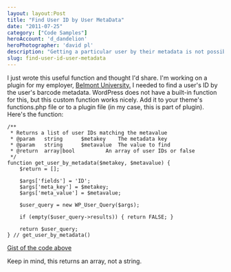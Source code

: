 ```yaml
---
layout: layout:Post
title: "Find User ID by User MetaData"
date: "2011-07-25"
category: ["Code Samples"]
heroAccount: 'd_dandelion'
heroPhotographer: 'david pl'
description: "Getting a particular user by their metadata is not possibile with built-in WordPress functions, but this function does the job."
slug: find-user-id-user-metadata
---
```


I just wrote this useful function and thought I'd share. I'm working on a plugin for my employer, [Belmont University.](https://www.belmont.edu) I needed to find a user's ID by the user's barcode metadata. WordPress does not have a built-in function for this, but this custom function works nicely. Add it to your theme's functions.php file or to a plugin file (in my case, this is part of plugin). Here's the function:

```astro
/**
 * Returns a list of user IDs matching the metavalue
 * @param 	string 		$metakey 	The metadata key
 * @param 	string 		$metavalue 	The value to find
 * @return	array|bool 			An array of user IDs or false
 */
function get_user_by_metadata($metakey, $metavalue) {
    $return = [];
	
    $args['fields'] = 'ID';
    $args['meta_key'] = $metakey; 
    $args['meta_value'] = $metavalue;

    $user_query = new WP_User_Query($args);
	
    if (empty($user_query->results)) { return FALSE; }
	
    return $user_query;
} // get_user_by_metadata()
```

[Gist of the code above](https://gist.github.com/slushman/f236ae998f7b5cd7a49c)

Keep in mind, this returns an array, not a string.

